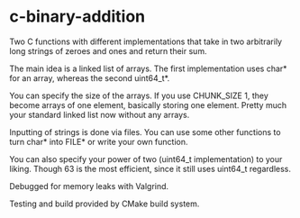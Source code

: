 # c-binary-addition
Two C functions with different implementations that take in two arbitrarily long strings of zeroes and ones and return their sum.

The main idea is a linked list of arrays. The first implementation uses char* for an array, whereas the second uint64_t*. 

You can specify the size of the arrays. If you use CHUNK_SIZE 1, they become arrays of one element, basically storing one element. Pretty much your standard linked list now without any arrays.

Inputting of strings is done via files. You can use some other functions to turn char* into FILE* or write your own function. 

You can also specify your power of two (uint64_t implementation) to your liking. Though 63 is the most efficient, since it still uses uint64_t regardless.

Debugged for memory leaks with Valgrind.

Testing and build provided by CMake build system.
